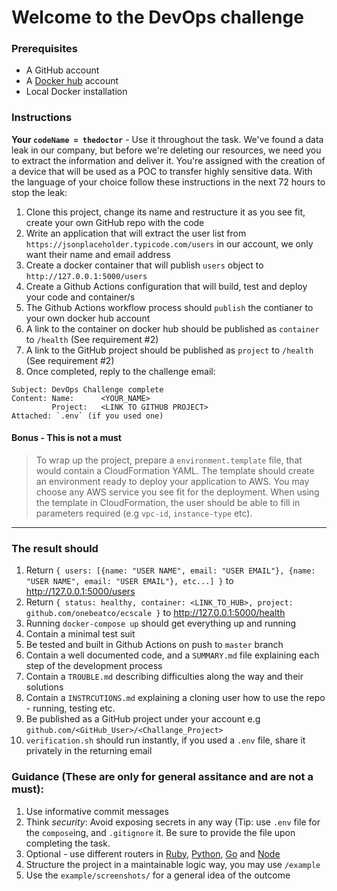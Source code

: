# Welcome to the DevOps challenge

### Prerequisites

- A GitHub account
- A [Docker hub](https://hub.docker.com) account
- Local Docker installation

### Instructions

**Your `codeName = thedoctor`** - Use it throughout the task.
We've found a data leak in our company, but before we're deleting our resources, we need you to extract the information and deliver it.
You're assigned with the creation of a device that will be used as a POC to transfer highly sensitive data.
With the language of your choice follow these instructions in the next 72 hours to stop the leak:

1. Clone this project, change its name and restructure it as you see fit, create your own GitHub repo with the code
2. Write an application that will extract the user list from `https://jsonplaceholder.typicode.com/users` in our account, we only want their name and email address
3. Create a docker container that will publish `users` object to `http://127.0.0.1:5000/users`
4. Create a Github Actions configuration that will build, test and deploy your code and container/s
5. The Github Actions workflow process should `publish` the contianer to your own docker hub account
6. A link to the container on docker hub should be published as `container` to `/health` (See requirement #2)
7. A link to the GitHub project should be published as `project` to `/health` (See requirement #2)
8. Once completed, reply to the challenge email:

```
Subject: DevOps Challenge complete
Content: Name:      <YOUR_NAME>
         Project:   <LINK TO GITHUB PROJECT>
Attached: `.env` (if you used one)

```

#### Bonus - This is not a must

> To wrap up the project, prepare a `environment.template` file, that would contain a CloudFormation YAML.
> The template should create an environment ready to deploy your application to AWS.
> You may choose any AWS service you see fit for the deployment.
> When using the template in CloudFormation, the user should be able to fill in parameters required (e.g `vpc-id`, `instance-type` etc).

---

### The result should

1. Return `{ users: [{name: "USER NAME", email: "USER EMAIL"}, {name: "USER NAME", email: "USER EMAIL"}, etc...] }` to http://127.0.0.1:5000/users
2. Return `{ status: healthy, container: <LINK_TO_HUB>, project: github.com/onebeatco/ecscale }` to http://127.0.0.1:5000/health
3. Running `docker-compose up` should get everything up and running
4. Contain a minimal test suit
5. Be tested and built in Github Actions on push to `master` branch
6. Contain a well documented code, and a `SUMMARY.md` file explaining each step of the development process
7. Contain a `TROUBLE.md` describing difficulties along the way and their solutions
8. Contain a `INSTRCUTIONS.md` explaining a cloning user how to use the repo - running, testing etc.
9. Be published as a GitHub project under your account e.g `github.com/<GitHub_User>/<Challange_Project>`
10. `verification.sh` should run instantly, if you used a `.env` file, share it privately in the returning email

### Guidance (These are only for general assitance and are not a must):

1. Use informative commit messages
2. Think _security_: Avoid exposing secrets in any way (Tip: use `.env` file for the `compose`ing, and `.gitignore` it. Be sure to provide the file upon completing the task.
3. Optional - use different routers in [Ruby](https://github.com/sinatra/sinatra), [Python](http://flask.pocoo.org/), [Go](https://golang.org/pkg/net/http/) and [Node](https://www.npmjs.com/package/http-server)
4. Structure the project in a maintainable logic way, you may use `/example`
5. Use the `example/screenshots/` for a general idea of the outcome
